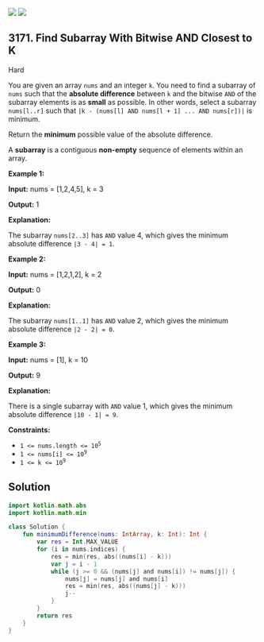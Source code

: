[![](https://img.shields.io/github/stars/javadev/LeetCode-in-Kotlin?label=Stars&style=flat-square)](https://github.com/javadev/LeetCode-in-Kotlin)
[![](https://img.shields.io/github/forks/javadev/LeetCode-in-Kotlin?label=Fork%20me%20on%20GitHub%20&style=flat-square)](https://github.com/javadev/LeetCode-in-Kotlin/fork)

## 3171\. Find Subarray With Bitwise AND Closest to K

Hard

You are given an array `nums` and an integer `k`. You need to find a subarray of `nums` such that the **absolute difference** between `k` and the bitwise `AND` of the subarray elements is as **small** as possible. In other words, select a subarray `nums[l..r]` such that `|k - (nums[l] AND nums[l + 1] ... AND nums[r])|` is minimum.

Return the **minimum** possible value of the absolute difference.

A **subarray** is a contiguous **non-empty** sequence of elements within an array.

**Example 1:**

**Input:** nums = [1,2,4,5], k = 3

**Output:** 1

**Explanation:**

The subarray `nums[2..3]` has `AND` value 4, which gives the minimum absolute difference `|3 - 4| = 1`.

**Example 2:**

**Input:** nums = [1,2,1,2], k = 2

**Output:** 0

**Explanation:**

The subarray `nums[1..1]` has `AND` value 2, which gives the minimum absolute difference `|2 - 2| = 0`.

**Example 3:**

**Input:** nums = [1], k = 10

**Output:** 9

**Explanation:**

There is a single subarray with `AND` value 1, which gives the minimum absolute difference `|10 - 1| = 9`.

**Constraints:**

*   <code>1 <= nums.length <= 10<sup>5</sup></code>
*   <code>1 <= nums[i] <= 10<sup>9</sup></code>
*   <code>1 <= k <= 10<sup>9</sup></code>

## Solution

```kotlin
import kotlin.math.abs
import kotlin.math.min

class Solution {
    fun minimumDifference(nums: IntArray, k: Int): Int {
        var res = Int.MAX_VALUE
        for (i in nums.indices) {
            res = min(res, abs((nums[i] - k)))
            var j = i - 1
            while (j >= 0 && (nums[j] and nums[i]) != nums[j]) {
                nums[j] = nums[j] and nums[i]
                res = min(res, abs((nums[j] - k)))
                j--
            }
        }
        return res
    }
}
```